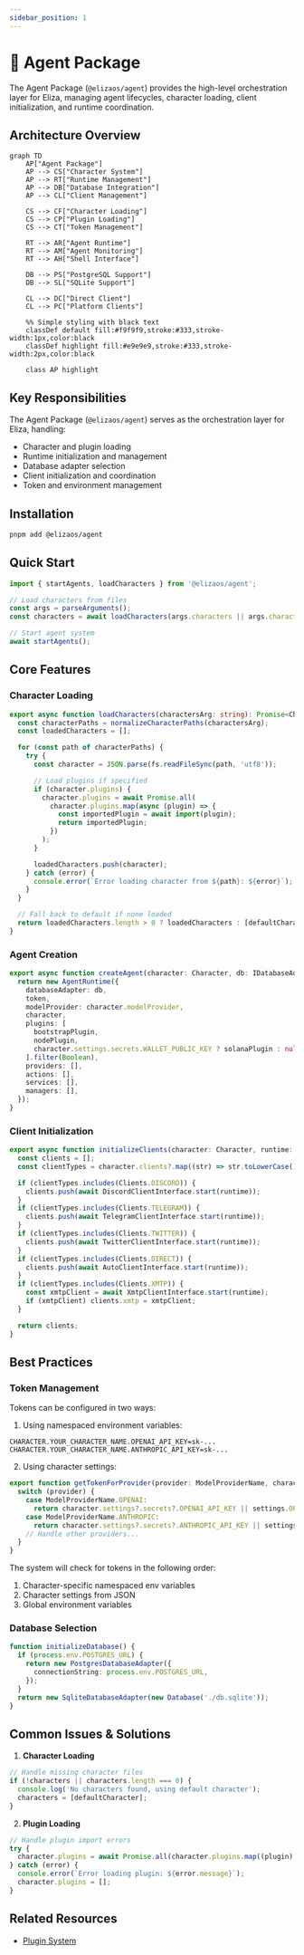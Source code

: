 ```yaml
---
sidebar_position: 1
---
```


# 🤖 Agent Package

The Agent Package (`@elizaos/agent`) provides the high-level orchestration layer for Eliza, managing agent lifecycles, character loading, client initialization, and runtime coordination.

## Architecture Overview

```mermaid
graph TD
    AP["Agent Package"]
    AP --> CS["Character System"]
    AP --> RT["Runtime Management"]
    AP --> DB["Database Integration"]
    AP --> CL["Client Management"]

    CS --> CF["Character Loading"]
    CS --> CP["Plugin Loading"]
    CS --> CT["Token Management"]

    RT --> AR["Agent Runtime"]
    RT --> AM["Agent Monitoring"]
    RT --> AH["Shell Interface"]

    DB --> PS["PostgreSQL Support"]
    DB --> SL["SQLite Support"]

    CL --> DC["Direct Client"]
    CL --> PC["Platform Clients"]

    %% Simple styling with black text
    classDef default fill:#f9f9f9,stroke:#333,stroke-width:1px,color:black
    classDef highlight fill:#e9e9e9,stroke:#333,stroke-width:2px,color:black

    class AP highlight
```

## Key Responsibilities

The Agent Package (`@elizaos/agent`) serves as the orchestration layer for Eliza, handling:

- Character and plugin loading
- Runtime initialization and management
- Database adapter selection
- Client initialization and coordination
- Token and environment management

## Installation

```bash
pnpm add @elizaos/agent
```

## Quick Start

```typescript
import { startAgents, loadCharacters } from '@elizaos/agent';

// Load characters from files
const args = parseArguments();
const characters = await loadCharacters(args.characters || args.character);

// Start agent system
await startAgents();
```

## Core Features

### Character Loading

```typescript
export async function loadCharacters(charactersArg: string): Promise<Character[]> {
  const characterPaths = normalizeCharacterPaths(charactersArg);
  const loadedCharacters = [];

  for (const path of characterPaths) {
    try {
      const character = JSON.parse(fs.readFileSync(path, 'utf8'));

      // Load plugins if specified
      if (character.plugins) {
        character.plugins = await Promise.all(
          character.plugins.map(async (plugin) => {
            const importedPlugin = await import(plugin);
            return importedPlugin;
          })
        );
      }

      loadedCharacters.push(character);
    } catch (error) {
      console.error(`Error loading character from ${path}: ${error}`);
    }
  }

  // Fall back to default if none loaded
  return loadedCharacters.length > 0 ? loadedCharacters : [defaultCharacter];
}
```

### Agent Creation

```typescript
export async function createAgent(character: Character, db: IDatabaseAdapter, token: string) {
  return new AgentRuntime({
    databaseAdapter: db,
    token,
    modelProvider: character.modelProvider,
    character,
    plugins: [
      bootstrapPlugin,
      nodePlugin,
      character.settings.secrets.WALLET_PUBLIC_KEY ? solanaPlugin : null,
    ].filter(Boolean),
    providers: [],
    actions: [],
    services: [],
    managers: [],
  });
}
```

### Client Initialization

```typescript
export async function initializeClients(character: Character, runtime: IAgentRuntime) {
  const clients = [];
  const clientTypes = character.clients?.map((str) => str.toLowerCase()) || [];

  if (clientTypes.includes(Clients.DISCORD)) {
    clients.push(await DiscordClientInterface.start(runtime));
  }
  if (clientTypes.includes(Clients.TELEGRAM)) {
    clients.push(await TelegramClientInterface.start(runtime));
  }
  if (clientTypes.includes(Clients.TWITTER)) {
    clients.push(await TwitterClientInterface.start(runtime));
  }
  if (clientTypes.includes(Clients.DIRECT)) {
    clients.push(await AutoClientInterface.start(runtime));
  }
  if (clientTypes.includes(Clients.XMTP)) {
    const xmtpClient = await XmtpClientInterface.start(runtime);
    if (xmtpClient) clients.xmtp = xmtpClient;
  }

  return clients;
}
```

## Best Practices

### Token Management

Tokens can be configured in two ways:

1. Using namespaced environment variables:

```env
CHARACTER.YOUR_CHARACTER_NAME.OPENAI_API_KEY=sk-...
CHARACTER.YOUR_CHARACTER_NAME.ANTHROPIC_API_KEY=sk-...
```

2. Using character settings:

```typescript
export function getTokenForProvider(provider: ModelProviderName, character: Character) {
  switch (provider) {
    case ModelProviderName.OPENAI:
      return character.settings?.secrets?.OPENAI_API_KEY || settings.OPENAI_API_KEY;
    case ModelProviderName.ANTHROPIC:
      return character.settings?.secrets?.ANTHROPIC_API_KEY || settings.ANTHROPIC_API_KEY;
    // Handle other providers...
  }
}
```

The system will check for tokens in the following order:

1. Character-specific namespaced env variables
2. Character settings from JSON
3. Global environment variables

### Database Selection

```typescript
function initializeDatabase() {
  if (process.env.POSTGRES_URL) {
    return new PostgresDatabaseAdapter({
      connectionString: process.env.POSTGRES_URL,
    });
  }
  return new SqliteDatabaseAdapter(new Database('./db.sqlite'));
}
```

## Common Issues & Solutions

1. **Character Loading**

```typescript
// Handle missing character files
if (!characters || characters.length === 0) {
  console.log('No characters found, using default character');
  characters = [defaultCharacter];
}
```

2. **Plugin Loading**

```typescript
// Handle plugin import errors
try {
  character.plugins = await Promise.all(character.plugins.map((plugin) => import(plugin)));
} catch (error) {
  console.error(`Error loading plugin: ${error.message}`);
  character.plugins = [];
}
```

## Related Resources

- [Plugin System](../../packages/plugins)
